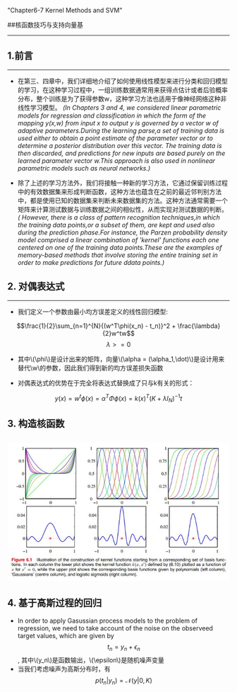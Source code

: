 "Chapter6-7 Kernel Methods and SVM"

<!--使用MathJax编辑latex公式-->
<script type="text/javascript"
   src="http://cdn.mathjax.org/mathjax/latest/MathJax.js?config=TeX-AMS-MML_HTMLorMML">
</script>

##核函数技巧与支持向量基

---

## 1.前言
---
- 在第三、四章中，我们详细地介绍了如何使用线性模型来进行分类和回归模型的学习，在这种学习过程中，一组训练数据通常用来获得点估计或者后验概率分布，整个训练是为了获得参数w，这种学习方法也适用于像神经网络这种非线性学习模型。
*(In Chapters 3 and 4, we considered linear parametric models for regression and classification in which the form of the mapping y(x,w) from input x to output y is governed by a vector w of adaptive parameters.During the learning parse,a set of training data is used either to obtain a point estimate of the parameter vector or to determine a posterior distribution over this vector. The training data is then discarded, and predictions for new inputs are based purely on the learned parameter vector w.This approach is also used in nonlinear parametric models such as neural networks.)*

- 除了上述的学习方法外，我们将接触一种新的学习方法，它通过保留训练过程中的有效数据集来形成判断函数，这种方法也蕴含在之前的最近邻判别方法中，都是使用已知的数据集来判断未来数据集的方法。这种方法通常需要一个矩阵来计算测试数据与训练数据之间的相似性，从而实现对测试数据的判断。*( However, there is a class of pattern recognition techniques,in which the training data points,or a subset of them, are kept and used also during the prediction phase.For instance, the Parzen probability density model comprised a linear combination of 'kernel' functions each one centered on one of the training data points.These are the examples of memory-based methods that involve storing the entire training set in order to make predictions for future ddata points.)*

<!--$$ evidence\_{i}=\sum \_{j}W\_{ij}x\_{j}+b\_{i} $$-->

## 2. 对偶表达式
---
- 我们定义一个参数由最小均方误差定义的线性回归模型:
   
$$\frac{1}{2}\sum_{n=1}^{N}{(w^T\phi(x_n) - t_n)}^2 + \frac{\lambda}{2}w^tw$$
$${\lambda >= 0}$$

- 其中\\(\phi\\)是设计出来的矩阵，向量\\(\alpha = (\alpha_1,\dot)\\)是设计用来替代\\w\\的参数，因此我们得到新的均方误差损失函数

- 对偶表达式的优势在于完全将表达式替换成了只与k有关的形式：

$$y(x) = w^t\phi(x) = \alpha^T\Phi\phi(x) =  k(x)^T{(K + \lambda{I_N})}^{-1}{t}$$

## 3. 构造核函数
![constructing_kernels](../images/kernels.jpg)
---

## 4. 基于高斯过程的回归

- In order to apply Gasussian process models to the problem of regression, we need to take account of the noise on the observeed target values, which are given by $$t_n = y_n + {\epsilon}_n$$, 其中\\(y_n\\)是函数输出，\\(\epsilon\\)是随机噪声变量
- 当我们考虑噪声为高斯分布时，有$$p(t_n|y_n)=\mathcal{N}(y|0,K)$$

